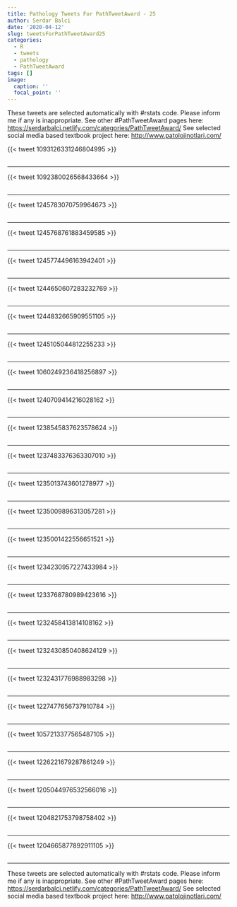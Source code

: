 ```yaml
---
title: Pathology Tweets For PathTweetAward - 25
author: Serdar Balci
date: '2020-04-12'
slug: tweetsForPathTweetAward25
categories:
  - R
  - tweets
  - pathology
  - PathTweetAward
tags: []
image:
  caption: ''
  focal_point: ''
---
```



These tweets are selected automatically with #rstats code. Please inform me if any is inappropriate.
See other #PathTweetAward pages here: https://serdarbalci.netlify.com/categories/PathTweetAward/ 
See selected social media based textbook project here: http://www.patolojinotlari.com/

{{< tweet 1093126331246804995 >}}
<br>
<br>
<hr>
{{< tweet 1092380026568433664 >}}
<br>
<br>
<hr>
{{< tweet 1245783070759964673 >}}
<br>
<br>
<hr>
{{< tweet 1245768761883459585 >}}
<br>
<br>
<hr>
{{< tweet 1245774496163942401 >}}
<br>
<br>
<hr>
{{< tweet 1244650607283232769 >}}
<br>
<br>
<hr>
{{< tweet 1244832665909551105 >}}
<br>
<br>
<hr>
{{< tweet 1245105044812255233 >}}
<br>
<br>
<hr>
{{< tweet 1060249236418256897 >}}
<br>
<br>
<hr>
{{< tweet 1240709414216028162 >}}
<br>
<br>
<hr>
{{< tweet 1238545837623578624 >}}
<br>
<br>
<hr>
{{< tweet 1237483376363307010 >}}
<br>
<br>
<hr>
{{< tweet 1235013743601278977 >}}
<br>
<br>
<hr>
{{< tweet 1235009896313057281 >}}
<br>
<br>
<hr>
{{< tweet 1235001422556651521 >}}
<br>
<br>
<hr>
{{< tweet 1234230957227433984 >}}
<br>
<br>
<hr>
{{< tweet 1233768780989423616 >}}
<br>
<br>
<hr>
{{< tweet 1232458413814108162 >}}
<br>
<br>
<hr>
{{< tweet 1232430850408624129 >}}
<br>
<br>
<hr>
{{< tweet 1232431776988983298 >}}
<br>
<br>
<hr>
{{< tweet 1227477656737910784 >}}
<br>
<br>
<hr>
{{< tweet 1057213377565487105 >}}
<br>
<br>
<hr>
{{< tweet 1226221679287861249 >}}
<br>
<br>
<hr>
{{< tweet 1205044976532566016 >}}
<br>
<br>
<hr>
{{< tweet 1204821753798758402 >}}
<br>
<br>
<hr>
{{< tweet 1204665877892911105 >}}
<br>
<br>
<hr>


These tweets are selected automatically with #rstats code. Please inform me if any is inappropriate.
See other #PathTweetAward pages here: https://serdarbalci.netlify.com/categories/PathTweetAward/ 
See selected social media based textbook project here: http://www.patolojinotlari.com/
